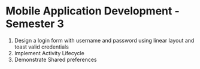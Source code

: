 # Mobile Application Development - Semester 3

<ol>
  <li>Design a login form with username and password using linear layout and toast valid credentials</li>
  <li>Implement Activity Lifecycle</li>
  <li>Demonstrate Shared preferences</li>
 
  
</ol>
  
